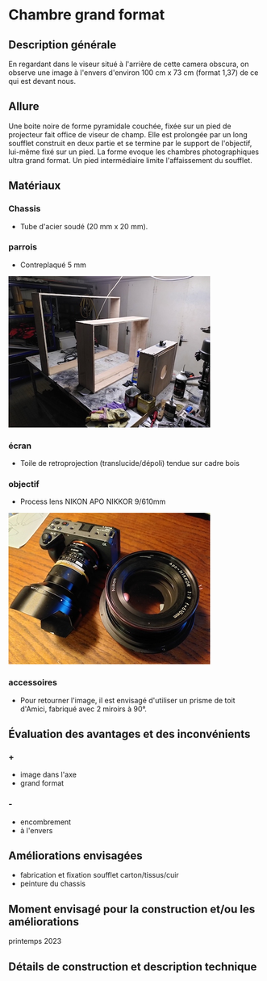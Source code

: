 #  Chambre grand format
## Description générale
En regardant dans le viseur situé à l'arrière de cette camera obscura, on observe une image à l'envers d'environ 100 cm x 73 cm (format 1,37) de ce qui est devant nous.
## Allure
Une boite noire de forme pyramidale couchée, fixée sur un pied de projecteur fait office de viseur de champ. Elle est prolongée par un long soufflet construit en deux partie et se termine par le support de l'objectif, lui-même fixé sur un pied. La forme evoque les chambres photographiques ultra grand format. Un pied intermédiaire limite l'affaissement du soufflet.
## Matériaux
### Chassis
- Tube d'acier soudé (20 mm x 20 mm).
### parrois
- Contreplaqué 5 mm

![chambre_grand_format_1](../photos/chambre_grand_format_1_ultralight.jpg)
### écran
- Toile de retroprojection (translucide/dépoli) tendue sur cadre bois
### objectif
- Process lens NIKON APO NIKKOR 9/610mm

![apo_nikkor_9_610mm_2](../photos/apo_nikkor_9_610mm_2_ultralight.jpg)
### accessoires
- Pour retourner l'image, il est envisagé d'utiliser un prisme de toit d'Amici, fabriqué avec 2 miroirs à 90°.
## Évaluation des avantages et des inconvénients
### +
- image dans l'axe
- grand format
### -
- encombrement
- à l'envers
## Améliorations envisagées
- fabrication et fixation soufflet carton/tissus/cuir
- peinture du chassis
## Moment envisagé pour la construction et/ou les améliorations
printemps 2023
## Détails de construction et description technique
